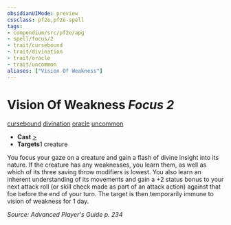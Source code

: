 ```yaml
---
obsidianUIMode: preview
cssclass: pf2e,pf2e-spell
tags:
- compendium/src/pf2e/apg
- spell/focus/2
- trait/cursebound
- trait/divination
- trait/oracle
- trait/uncommon
aliases: ["Vision Of Weakness"]
---
```

# Vision Of Weakness *Focus 2*   
[cursebound](rules/traits/cursebound-apg.md)  [divination](rules/traits/divination.md)  [oracle](rules/traits/oracle-apg.md)  [uncommon](rules/traits/uncommon.md)  

- **Cast** [>](rules/core-rulebook/chapter-9-playing-the-game.md#Actions "Single Action") 
- **Targets**1 creature

You focus your gaze on a creature and gain a flash of divine insight into its nature. If the creature has any weaknesses, you learn them, as well as which of its three saving throw modifiers is lowest. You also learn an inherent understanding of its movements and gain a +2 status bonus to your next attack roll (or skill check made as part of an attack action) against that foe before the end of your turn. The target is then temporarily immune to vision of weakness for 1 day.

*Source: Advanced Player's Guide p. 234*